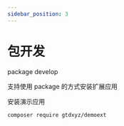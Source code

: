 ```yaml
---
sidebar_position: 3
---
```


# 包开发

package develop

支持使用 package 的方式安装扩展应用

安装演示应用

```
composer require gtdxyz/demoext
```
